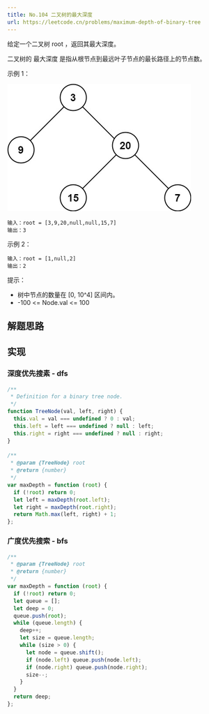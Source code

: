 ```yaml
---
title: No.104 二叉树的最大深度
url: https://leetcode.cn/problems/maximum-depth-of-binary-tree
---
```


给定一个二叉树 root ，返回其最大深度。

二叉树的 最大深度 是指从根节点到最远叶子节点的最长路径上的节点数。

示例 1：

![tmp-tree](https://raw.githubusercontent.com/wcywxq/image-store/master/ssg/code_leetcode_No.104_tmp-tree.png)

```text
输入：root = [3,9,20,null,null,15,7]
输出：3
```

示例 2：

```text
输入：root = [1,null,2]
输出：2
```

提示：

- 树中节点的数量在 \[0, 10^4\] 区间内。
- -100 <= Node.val <= 100

## 解题思路

## 实现

### 深度优先搜素 - dfs

```js
/**
 * Definition for a binary tree node.
 */
function TreeNode(val, left, right) {
  this.val = val === undefined ? 0 : val;
  this.left = left === undefined ? null : left;
  this.right = right === undefined ? null : right;
}

/**
 * @param {TreeNode} root
 * @return {number}
 */
var maxDepth = function (root) {
  if (!root) return 0;
  let left = maxDepth(root.left);
  let right = maxDepth(root.right);
  return Math.max(left, right) + 1;
};
```

### 广度优先搜索 - bfs

```js
/**
 * @param {TreeNode} root
 * @return {number}
 */
var maxDepth = function (root) {
  if (!root) return 0;
  let queue = [];
  let deep = 0;
  queue.push(root);
  while (queue.length) {
    deep++;
    let size = queue.length;
    while (size > 0) {
      let node = queue.shift();
      if (node.left) queue.push(node.left);
      if (node.right) queue.push(node.right);
      size--;
    }
  }
  return deep;
};
```
